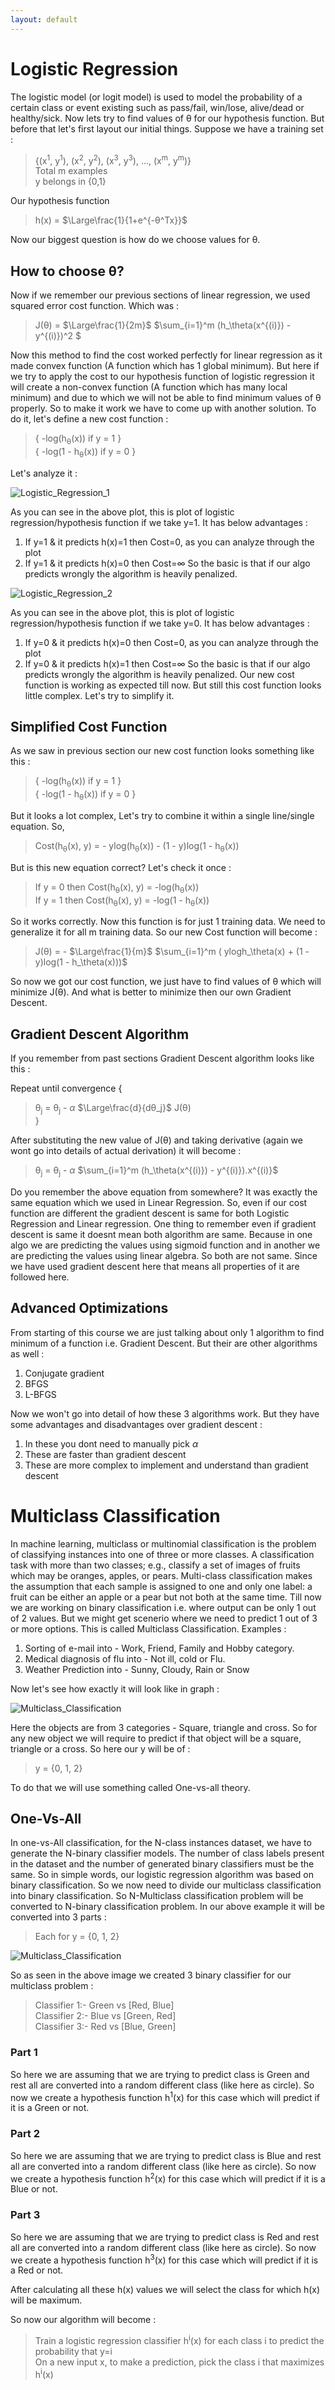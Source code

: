 ```yaml
---
layout: default
---
```



 <script type="text/x-mathjax-config">
    MathJax.Hub.Config({
      tex2jax: {
        skipTags: ['script', 'noscript', 'style', 'textarea', 'pre'],
        inlineMath: [['$','$']]
      }
    });
  </script>
  <script src="https://cdn.mathjax.org/mathjax/latest/MathJax.js?config=TeX-AMS-MML_HTMLorMML" type="text/javascript"></script> 

# Logistic Regression

The logistic model (or logit model) is used to model the probability of a certain class or event existing such as pass/fail, win/lose, alive/dead or healthy/sick. Now lets try to find values of θ for our hypothesis function. But before that let's first layout our initial things. Suppose we have a training set :
> {(x<sup>1</sup>, y<sup>1</sup>), (x<sup>2</sup>, y<sup>2</sup>), (x<sup>3</sup>, y<sup>3</sup>), ..., (x<sup>m</sup>, y<sup>m</sup>)} <br>
> Total m examples <br>
> y belongs in {0,1} <br>

Our hypothesis function <br>
> h(x) = $\Large\frac{1}{1+e^{-θ^Tx}}$

Now our biggest question is how do we choose values for θ.

## How to choose θ? 

Now if we remember our previous sections of linear regression, we used squared error cost function. Which was :
> J(θ) = $\Large\frac{1}{2m}$ $\sum_{i=1}^m (h_\theta(x^{(i)}) - y^{(i)})^2 $

Now this method to find the cost worked perfectly for linear regression as it made convex function (A function which has 1 global minimum). But here if we try to apply the cost to our hypothesis function of logistic regression it will create a non-convex function (A function which has many local minimum) and due to which we will not be able to find minimum values of θ properly. So to make it work we have to come up with another solution. To do it, let's define a new cost function :
> { -log(h<sub>θ</sub>(x)) if y = 1 } <br>
> { -log(1 - h<sub>θ</sub>(x)) if y = 0 }

Let's analyze it :

![Logistic_Regression_1](https://m3verma.github.io/Machine_Learning/Coursera_AndrewNG_Course/Images/Logistic_Regression/Logistic_Regression.png)

As you can see in the above plot, this is plot of logistic regression/hypothesis function if we take y=1. It has below advantages :
1. If y=1 & it predicts h(x)=1 then Cost=0, as you can analyze through the plot
2. If y=1 & it predicts h(x)=0 then Cost=∞
So the basic is that if our algo predicts wrongly the algorithm is heavily penalized.

![Logistic_Regression_2](https://m3verma.github.io/Machine_Learning/Coursera_AndrewNG_Course/Images/Logistic_Regression/Logistic_Regression_2.png)

As you can see in the above plot, this is plot of logistic regression/hypothesis function if we take y=0. It has below advantages :
1. If y=0 & it predicts h(x)=0 then Cost=0, as you can analyze through the plot
2. If y=0 & it predicts h(x)=1 then Cost=∞
So the basic is that if our algo predicts wrongly the algorithm is heavily penalized. Our new cost function is working as expected till now. But still this cost function looks little complex. Let's try to simplify it.

## Simplified Cost Function

As we saw in previous section our new cost function looks something like this :
> { -log(h<sub>θ</sub>(x)) if y = 1 } <br>
> { -log(1 - h<sub>θ</sub>(x)) if y = 0 }

But it looks a lot complex, Let's try to combine it within a single line/single equation. So,
> Cost(h<sub>θ</sub>(x), y) = - ylog(h<sub>θ</sub>(x)) - (1 - y)log(1 - h<sub>θ</sub>(x))

But is this new equation correct? Let's check it once :
> If y = 0 then Cost(h<sub>θ</sub>(x), y) = -log(h<sub>θ</sub>(x)) <br>
> If y = 1 then Cost(h<sub>θ</sub>(x), y) = -log(1 - h<sub>θ</sub>(x))

So it works correctly. Now this function is for just 1 training data. We need to generalize it for all m training data. So our new Cost function will become :
> J(θ) = - $\Large\frac{1}{m}$ $\sum_{i=1}^m ( ylogh_\theta(x) + (1 - y)log(1 - h_\theta(x)))$

So now we got our cost function, we just have to find values of θ which will minimize J(θ). And what is better to minimize then our own Gradient Descent.

## Gradient Descent Algorithm

If you remember from past sections Gradient Descent algorithm looks like this :

Repeat until convergence {
> θ<sub>j</sub> = θ<sub>j</sub> - $\alpha$ $\Large\frac{d}{dθ_j}$ J(θ) <br>
}

After substituting the new value of J(θ) and taking derivative (again we wont go into details of actual derivation) it will become :
> θ<sub>j</sub> = θ<sub>j</sub> - $\alpha$ $\sum_{i=1}^m (h_\theta(x^{(i)}) - y^{(i)}).x^{(i)}$

Do you remember the above equation from somewhere? It was exactly the same equation which we used in Linear Regression. So, even if our cost function are different the gradient descent is same for both Logistic Regression and Linear regression. One thing to remember even if gradient descent is same it doesnt mean both algorithm are same. Because in one algo we are predicting the values using sigmoid function and in another we are predicting the values using linear algebra. So both are not same. Since we have used gradient descent here that means all properties of it are followed here.

## Advanced Optimizations

From starting of this course we are just talking about only 1 algorithm to find minimum of a function i.e. Gradient Descent. But their are other algorithms as well :
1. Conjugate gradient
2. BFGS
3. L-BFGS

Now we won't go into detail of how these 3 algorithms work. But they have some advantages and disadvantages over gradient descent :
1. In these you dont need to manually pick $\alpha$
2. These are faster than gradient descent
3. These are more complex to implement and understand than gradient descent

# Multiclass Classification

In machine learning, multiclass or multinomial classification is the problem of classifying instances into one of three or more classes. A classification task with more than two classes; e.g., classify a set of images of fruits which may be oranges, apples, or pears. Multi-class classification makes the assumption that each sample is assigned to one and only one label: a fruit can be either an apple or a pear but not both at the same time. Till now we are working on binary classification i.e. where output can be only 1 out of 2 values. But we might get scenerio where we need to predict 1 out of 3 or more options. This is called Multiclass Classification. Examples :
1. Sorting of e-mail into - Work, Friend, Family and Hobby category.
2. Medical diagnosis of flu into - Not ill, cold or Flu.
3. Weather Prediction into - Sunny, Cloudy, Rain or Snow

Now let's see how exactly it will look like in graph :

![Multiclass_Classification](https://m3verma.github.io/Machine_Learning/Coursera_AndrewNG_Course/Images/Logistic_Regression/MultiClass_Classification.png)

Here the objects are from 3 categories - Square, triangle and cross. So for any new object we will require to predict if that object will be a square, triangle or a cross. So here our y will be of :
> y = {0, 1, 2}

To do that we will use something called One-vs-all theory.

## One-Vs-All

In one-vs-All classification, for the N-class instances dataset, we have to generate the N-binary classifier models. The number of class labels present in the dataset and the number of generated binary classifiers must be the same. So in simple words, our logistic regression algorithm was based on binary classification. So we now need to divide our multiclass classification into binary classification. So N-Multiclass classification problem will be converted to N-binary classification problem. In our above example it will be converted into 3 parts :
> Each for y = {0, 1, 2}

![Multiclass_Classification](https://m3verma.github.io/Machine_Learning/Coursera_AndrewNG_Course/Images/Logistic_Regression/MultiClass_Classification_2.png)

So as seen in the above image we created 3 binary classifier for our multiclass problem :
> Classifier 1:- Green vs [Red, Blue] <br>
> Classifier 2:- Blue vs [Green, Red] <br>
> Classifier 3:- Red vs [Blue, Green] <br>

### Part 1

So here we are assuming that we are trying to predict class is Green and rest all are converted into a random different class (like here as circle). So now we create a hypothesis function h<sup>1</sup>(x) for this case which will predict if it is a Green or not.

### Part 2

So here we are assuming that we are trying to predict class is Blue and rest all are converted into a random different class (like here as circle). So now we create a hypothesis function h<sup>2</sup>(x) for this case which will predict if it is a Blue or not.

### Part 3

So here we are assuming that we are trying to predict class is Red and rest all are converted into a random different class (like here as circle). So now we create a hypothesis function h<sup>3</sup>(x) for this case which will predict if it is a Red or not.

After calculating all these h(x) values we will select the class for which h(x) will be maximum.

So now our algorithm will become :

>  Train a logistic regression classifier h<sup>i</sup>(x) for each class i to predict the probability that y=i <br>
>  On a new input x, to make a prediction, pick the class i that maximizes h<sup>i</sup>(x)
